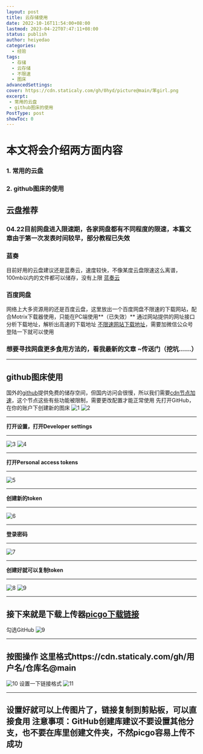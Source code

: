 ```yaml
---
layout: post
title: 云存储使用
date: 2022-10-16T11:54:00+08:00
lastmod: 2023-04-22T07:47:11+08:00
status: publish
author: heiyedao
categories: 
  - 经验
tags: 
  - 存储
  - 云存储
  - 不限速
  - 图床
advancedSettings: 
cover: https://cdn.staticaly.com/gh/0hyd/picture@main/笨girl.png
excerpt: 
 - 常用的云盘
 - github图床的使用
PostType: post
showToc: 0
---
```


# 本文将会介绍两方面内容

### 1. 常用的云盘
### 2. github图床的使用

<!--more-->
## 云盘推荐
### 04.22目前网盘进入限速期，各家网盘都有不同程度的限速，本篇文章由于第一次发表时间较早，部分教程已失效
### 蓝奏
目前好用的云盘建议还是蓝奏云，速度较快，不像某度云盘限速这么离谱，100mb以内的文件都可以储存，没有上限
[蓝奏云][1]
### 百度网盘
网络上大多资源用的还是百度云盘，这里放出一个百度网盘不限速的下载网站，配合Motrix下载器使用，只能在PC端使用**（已失效）**
通过网站提供的网址接口分析下载地址，解析出高速的下载地址
[不限速网站下载地址][2]，需要加微信公众号登陆一下就可以使用
### 想要寻找网盘更多食用方法的，看我最新的文章 ~传送门（挖坑……）
----------

## github图床使用

国外的[github][3]提供免费的储存空间，但国内访问会很慢，所以我们需要[cdn节点加速][4]，这个节点这些有些功能被限制，需要更改配置才能正常使用
先打开GitHub，在你的账户下创建新的图床
![1][5]
![2][6]

----------

**打开设置，打开Developer settings**

----------

![3][7]
![4][8]

----------
**打开Personal access tokens**

----------

![5][9]

----------

**创建新的token**

----------

![6][10]

----------

**登录密码**

----------

![7][11]

----------

**创建好就可以复制token**

----------

![8][12]
![9][13]

----------

接下来就是下载上传器[picgo下载链接][14]
----------
勾选GitHub
![9][15]

----------

**按图操作** 这里格式https://cdn.staticaly.com/gh/用户名/仓库名@main
----------

![10][16]
设置一下链接格式
![11][17]

----------

**设置好就可以上传图片了，链接复制到剪贴板，可以直接食用**
注意事项：GitHub创建库建议不要设置其他分支，也不要在库里创建文件夹，不然picgo容易上传不成功
----------

  [1]: https://www.lanzou.com/
  [2]: https://www.kelongwo.com/Resource_function/pan/baidu/
  [3]: https://github.com/
  [4]: https://statically.io/
  [5]: https://cdn.staticaly.com/gh/0hyd/picture@main/QQ%E6%88%AA%E5%9B%BE20221016111003.png
  [6]: https://cdn.staticaly.com/gh/0hyd/picture@main/QQ%E6%88%AA%E5%9B%BE20221016111125.png
  [7]: https://cdn.staticaly.com/gh/0hyd/picture@main/QQ%E6%88%AA%E5%9B%BE20221016112149.png
  [8]: https://cdn.staticaly.com/gh/0hyd/picture@main/QQ%E6%88%AA%E5%9B%BE20221016112230.png
  [9]: https://cdn.staticaly.com/gh/0hyd/picture@main/QQ%E6%88%AA%E5%9B%BE20221016112400.png
  [10]: https://cdn.staticaly.com/gh/0hyd/picture@main/QQ%E6%88%AA%E5%9B%BE20221016112411.png
  [11]: https://cdn.staticaly.com/gh/0hyd/picture@main/QQ%E6%88%AA%E5%9B%BE20221016112439.png
  [12]: https://cdn.staticaly.com/gh/0hyd/picture@main/QQ%E6%88%AA%E5%9B%BE20221016112648.png
  [13]: https://cdn.staticaly.com/gh/0hyd/picture@main/QQ%E6%88%AA%E5%9B%BE20221016112849.png
  [14]: https://picgo-1251750343.cos.ap-chengdu.myqcloud.com/2.3.1-beta.5/PicGo-Setup-2.3.1-beta.5.exe
  [15]: https://cdn.staticaly.com/gh/0hyd/picture@main/QQ%E6%88%AA%E5%9B%BE20221016114644.png
  [16]: https://cdn.staticaly.com/gh/0hyd/picture@main/QQ%E6%88%AA%E5%9B%BE20221016113252.png
  [17]: https://cdn.staticaly.com/gh/0hyd/picture@main/QQ%E6%88%AA%E5%9B%BE20221016115127.png
